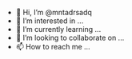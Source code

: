- 👋 Hi, I’m @mntadrsadq
- 👀 I’m interested in ...
- 🌱 I’m currently learning ...
- 💞️ I’m looking to collaborate on ...
- 📫 How to reach me ...

<!---
mntadrsadq/mntadrsadq is a ✨ special ✨ repository because its `README.md` (this file) appears on your GitHub profile.
You can click the Preview link to take a look at your changes.
--->
